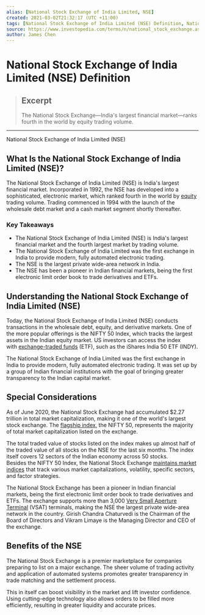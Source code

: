 ```yaml
---
alias: [National Stock Exchange of India Limited, NSE]
created: 2021-03-02T21:32:17 (UTC +11:00)
tags: [National Stock Exchange of India Limited (NSE) Definition, National Stock Exchange of India Limited (NSE)]
source: https://www.investopedia.com/terms/n/national_stock_exchange.asp
author: James Chen
---
```


# National Stock Exchange of India Limited (NSE) Definition

> ## Excerpt
> The National Stock Exchange—India's largest financial market—ranks fourth in the world by equity trading volume.

---

National Stock Exchange of India Limited (NSE)
## What Is the National Stock Exchange of India Limited (NSE)?

The National Stock Exchange of India Limited (NSE) is India's largest financial market. Incorporated in 1992, the NSE has developed into a sophisticated, electronic market, which ranked fourth in the world by [equity](https://www.investopedia.com/terms/e/equity.asp) trading volume. Trading commenced in 1994 with the launch of the wholesale debt market and a cash market segment shortly thereafter.

### Key Takeaways

-   The National Stock Exchange of India Limited (NSE) is India's largest financial market and the fourth largest market by trading volume.
-   The National Stock Exchange of India Limited was the first exchange in India to provide modern, fully automated electronic trading.
-   The NSE is the largest private wide-area network in India.
-   The NSE has been a pioneer in Indian financial markets, being the first electronic limit order book to trade derivatives and ETFs.

## Understanding the National Stock Exchange of India Limited (NSE)

Today, the National Stock Exchange of India Limited (NSE) conducts transactions in the wholesale debt, equity, and derivative markets. One of the more popular offerings is the NIFTY 50 Index, which tracks the largest assets in the Indian equity market. US investors can access the index with [exchange-traded funds](https://www.investopedia.com/terms/e/etf.asp) (ETF), such as the iShares India 50 ETF (INDY).

The National Stock Exchange of India Limited was the first exchange in India to provide modern, fully automated electronic trading. It was set up by a group of Indian financial institutions with the goal of bringing greater transparency to the Indian capital market.

## Special Considerations

As of June 2020, the National Stock Exchange had accumulated $2.27 trillion in total market capitalization, making it one of the world's largest stock exchange. The [flagship index](https://www.investopedia.com/articles/stocks/09/indian-stock-market.asp), the NIFTY 50, represents the majority of total market capitalization listed on the exchange.

The total traded value of stocks listed on the index makes up almost half of the traded value of all stocks on the NSE for the last six months. The index itself covers 12 sectors of the Indian economy across 50 stocks. Besides the NIFTY 50 Index, the National Stock Exchange [maintains market indices](https://nseindia.com/products/content/equities/indices/broad_indices.htm) that track various market capitalizations, volatility, specific sectors, and factor strategies. 

The National Stock Exchange has been a pioneer in Indian financial markets, being the first electronic limit order book to trade derivatives and ETFs. The exchange supports more than 3,000 [Very Small Aperture Terminal](https://www.investopedia.com/terms/v/vsat.asp) (VSAT) terminals, making the NSE the largest private wide-area network in the country. Girish Chandra Chaturvedi is the Chairman of the Board of Directors and Vikram Limaye is the Managing Director and CEO of the exchange. 

## Benefits of the NSE

The National Stock Exchange is a premier marketplace for companies preparing to list on a major exchange. The sheer volume of trading activity and application of automated systems promotes greater transparency in trade matching and the settlement process.

This in itself can boost visibility in the market and lift investor confidence. Using cutting-edge technology also allows orders to be filled more efficiently, resulting in greater liquidity and accurate prices.
